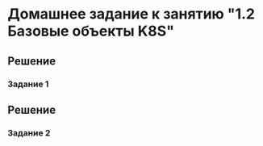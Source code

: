# Домашнее задание к занятию "1.2 Базовые объекты K8S"

## Решение
### Задание 1


## Решение
### Задание 2

